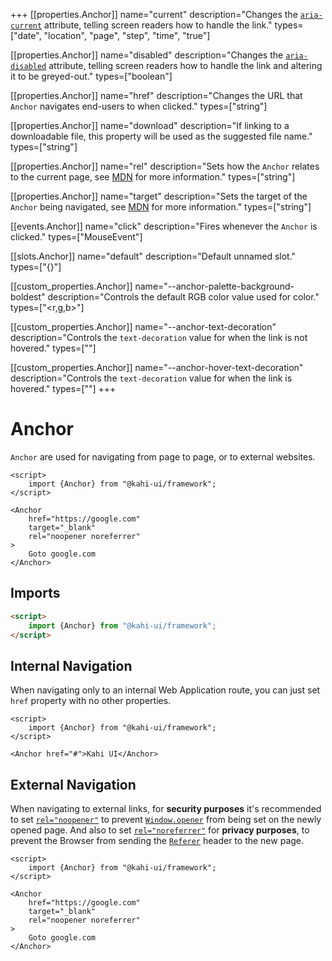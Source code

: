 +++
[[properties.Anchor]]
name="current"
description="Changes the [`aria-current`](https://www.digitala11y.com/aria-current-state) attribute, telling screen readers how to handle the link."
types=["date", "location", "page", "step", "time", "true"]

[[properties.Anchor]]
name="disabled"
description="Changes the [`aria-disabled`](https://www.digitala11y.com/aria-disabled-state) attribute, telling screen readers how to handle the link and altering it to be greyed-out."
types=["boolean"]

[[properties.Anchor]]
name="href"
description="Changes the URL that `Anchor` navigates end-users to when clicked."
types=["string"]

[[properties.Anchor]]
name="download"
description="If linking to a downloadable file, this property will be used as the suggested file name."
types=["string"]

[[properties.Anchor]]
name="rel"
description="Sets how the `Anchor` relates to the current page, see [MDN](https://developer.mozilla.org/en-US/docs/Web/HTML/Element/a#attr-rel) for more information."
types=["string"]

[[properties.Anchor]]
name="target"
description="Sets the target of the `Anchor` being navigated, see [MDN](https://developer.mozilla.org/en-US/docs/Web/HTML/Element/a#attr-target) for more information."
types=["string"]

[[events.Anchor]]
name="click"
description="Fires whenever the `Anchor` is clicked."
types=["MouseEvent"]

[[slots.Anchor]]
name="default"
description="Default unnamed slot."
types=["{}"]

[[custom_properties.Anchor]]
name="--anchor-palette-background-boldest"
description="Controls the default RGB color value used for color."
types=["<r,g,b>"]

[[custom_properties.Anchor]]
name="--anchor-text-decoration"
description="Controls the `text-decoration` value for when the link is not hovered."
types=["<text-decoration>"]

[[custom_properties.Anchor]]
name="--anchor-hover-text-decoration"
description="Controls the `text-decoration` value for when the link is hovered."
types=["<text-decoration>"]
+++

# Anchor

`Anchor` are used for navigating from page to page, or to external websites.

```svelte repl Anchor Preview
<script>
    import {Anchor} from "@kahi-ui/framework";
</script>

<Anchor
    href="https://google.com"
    target="_blank"
    rel="noopener noreferrer"
>
    Goto google.com
</Anchor>
```

## Imports

```html default Anchor Imports
<script>
    import {Anchor} from "@kahi-ui/framework";
</script>
```

## Internal Navigation

When navigating only to an internal Web Application route, you can just set `href` property with no other properties.

```svelte repl Anchor Internal Navigation
<script>
    import {Anchor} from "@kahi-ui/framework";
</script>

<Anchor href="#">Kahi UI</Anchor>
```

## External Navigation

When navigating to external links, for **security purposes** it's recommended to set [`rel="noopener"`](https://developer.mozilla.org/en-US/docs/Web/HTML/Link_types/noopener) to prevent [`Window.opener`](https://developer.mozilla.org/en-US/docs/Web/API/Window/opener) from being set on the newly opened page. And also to set [`rel="noreferrer"`](https://developer.mozilla.org/en-US/docs/Web/HTML/Link_types/noreferrer) for **privacy purposes**, to prevent the Browser from sending the [`Referer`](https://developer.mozilla.org/en-US/docs/Web/HTTP/Headers/Referer) header to the new page.

```svelte repl Anchor External Navigation
<script>
    import {Anchor} from "@kahi-ui/framework";
</script>

<Anchor
    href="https://google.com"
    target="_blank"
    rel="noopener noreferrer"
>
    Goto google.com
</Anchor>
```

